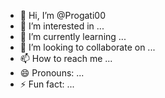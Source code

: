 - 👋 Hi, I’m @Progati00
- 👀 I’m interested in ...
- 🌱 I’m currently learning ...
- 💞️ I’m looking to collaborate on ...
- 📫 How to reach me ...
- 😄 Pronouns: ...
- ⚡ Fun fact: ...

<!---
12shouvik/12shouvik is a ✨ special ✨ repository because its `README.md` (this file) appears on your GitHub profile.
You can click the Preview link to take a look at your changes.
--->
